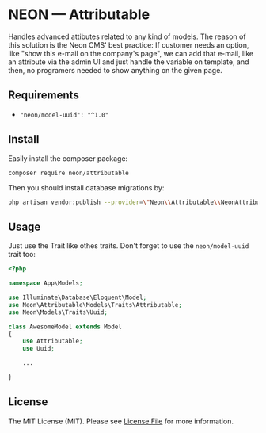 # NEON &mdash; Attributable
Handles advanced attibutes related to any kind of models. The reason of this solution is the Neon CMS' best practice: If customer needs an option, like "show this e-mail on the company's page", we can add that e-mail, like an attribute via the admin UI and just handle the variable on template, and then, no programers needed to show anything on the given page.

## Requirements
* `"neon/model-uuid": "^1.0"`

## Install
Easily install the composer package:
```
composer require neon/attributable
```
Then you should install database migrations by:
```bash
php artisan vendor:publish --provider=\"Neon\\Attributable\\NeonAttributableServiceProvider\"
```

## Usage
Just use the Trait like othes traits. Don't forget to use the `neon/model-uuid` trait too:
```php
<?php

namespace App\Models;

use Illuminate\Database\Eloquent\Model;
use Neon\Attributable\Models\Traits\Attributable;
use Neon\Models\Traits\Uuid;

class AwesomeModel extends Model
{
    use Attributable;
    use Uuid;

    ...

}
```
<!-- ## How It Works?

It's so easy basically. The "variables", a.k.a. attributes stored in database in the `attributes` table. -->

## License

The MIT License (MIT). Please see [License File](LICENSE.md) for more information.